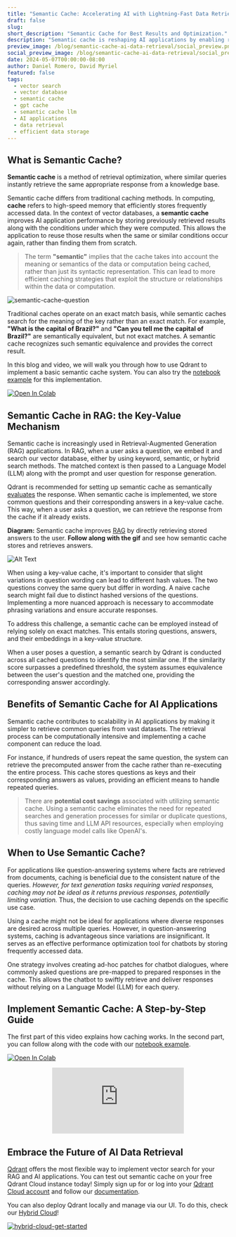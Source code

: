 ```yaml
---
title: "Semantic Cache: Accelerating AI with Lightning-Fast Data Retrieval"
draft: false
slug:  
short_description: "Semantic Cache for Best Results and Optimization."
description: "Semantic cache is reshaping AI applications by enabling rapid data retrieval. Discover how its implementation benefits your RAG setup." 
preview_image: /blog/semantic-cache-ai-data-retrieval/social_preview.png
social_preview_image: /blog/semantic-cache-ai-data-retrieval/social_preview.png
date: 2024-05-07T00:00:00-08:00
author: Daniel Romero, David Myriel
featured: false 
tags:
  - vector search
  - vector database
  - semantic cache
  - gpt cache
  - semantic cache llm
  - AI applications
  - data retrieval
  - efficient data storage
---
```

## What is Semantic Cache?

**Semantic cache** is a method of retrieval optimization, where similar queries instantly retrieve the same appropriate response from a knowledge base. 

Semantic cache differs from traditional caching methods. In computing, **cache** refers to high-speed memory that efficiently stores frequently accessed data. In the context of vector databases, a **semantic cache** improves AI application performance by storing previously retrieved results along with the conditions under which they were computed. This allows the application to reuse those results when the same or similar conditions occur again, rather than finding them from scratch.

> The term **"semantic"** implies that the cache takes into account the meaning or semantics of the data or computation being cached, rather than just its syntactic representation. This can lead to more efficient caching strategies that exploit the structure or relationships within the data or computation.

![semantic-cache-question](/blog/semantic-cache-ai-data-retrieval/semantic-cache-question.png)

Traditional caches operate on an exact match basis, while semantic caches search for the meaning of the key rather than an exact match. For example, **"What is the capital of Brazil?"** and **"Can you tell me the capital of Brazil?"** are semantically equivalent, but not exact matches. A semantic cache recognizes such semantic equivalence and provides the correct result. 

In this blog and video, we will walk you through how to use Qdrant to implement a basic semantic cache system. You can also try the [notebook example](https://github.com/infoslack/qdrant-example/blob/main/semantic-cache.ipynb) for this implementation.

[![Open In Colab](https://colab.research.google.com/assets/colab-badge.svg)](https://githubtocolab.com/infoslack/qdrant-example/blob/main/semantic-cache.ipynb)

## Semantic Cache in RAG: the Key-Value Mechanism

Semantic cache is increasingly used in Retrieval-Augmented Generation (RAG) applications. In RAG, when a user asks a question, we embed it and search our vector database, either by using keyword, semantic, or hybrid search methods. The matched context is then passed to a Language Model (LLM) along with the prompt and user question for response generation.

Qdrant is recommended for setting up semantic cache as semantically [evaluates](https://qdrant.tech/rag/rag-evaluation-guide/) the response. When semantic cache is implemented, we store common questions and their corresponding answers in a key-value cache. This way, when a user asks a question, we can retrieve the response from the cache if it already exists.

**Diagram:** Semantic cache improves [RAG](https://qdrant.tech/rag/rag-evaluation-guide/) by directly retrieving stored answers to the user. **Follow along with the gif** and see how semantic cache stores and retrieves answers.

![Alt Text](/blog/semantic-cache-ai-data-retrieval/semantic-cache.gif)

When using a key-value cache, it's important to consider that slight variations in question wording can lead to different hash values. The two questions convey the same query but differ in wording. A naive cache search might fail due to distinct hashed versions of the questions. Implementing a more nuanced approach is necessary to accommodate phrasing variations and ensure accurate responses.

To address this challenge, a semantic cache can be employed instead of relying solely on exact matches. This entails storing questions, answers, and their embeddings in a key-value structure. 

When a user poses a question, a semantic search by Qdrant is conducted across all cached questions to identify the most similar one. If the similarity score surpasses a predefined threshold, the system assumes equivalence between the user's question and the matched one, providing the corresponding answer accordingly.

## Benefits of Semantic Cache for AI Applications

Semantic cache contributes to scalability in AI applications by making it simpler to retrieve common queries from vast datasets. The retrieval process can be computationally intensive and implementing a cache component can reduce the load. 

For instance, if hundreds of users repeat the same question, the system can retrieve the precomputed answer from the cache rather than re-executing the entire process. This cache stores questions as keys and their corresponding answers as values, providing an efficient means to handle repeated queries. 

> There are **potential cost savings** associated with utilizing semantic cache. Using a semantic cache eliminates the need for repeated searches and generation processes for similar or duplicate questions, thus saving time and LLM API resources, especially when employing costly language model calls like OpenAI's.

## When to Use Semantic Cache?

For applications like question-answering systems where facts are retrieved from documents, caching is beneficial due to the consistent nature of the queries. *However, for text generation tasks requiring varied responses, caching may not be ideal as it returns previous responses, potentially limiting variation.* Thus, the decision to use caching depends on the specific use case.

Using a cache might not be ideal for applications where diverse responses are desired across multiple queries. However, in question-answering systems, caching is advantageous since variations are insignificant. It serves as an effective performance optimization tool for chatbots by storing frequently accessed data. 

One strategy involves creating ad-hoc patches for chatbot dialogues, where commonly asked questions are pre-mapped to prepared responses in the cache. This allows the chatbot to swiftly retrieve and deliver responses without relying on a Language Model (LLM) for each query.

## Implement Semantic Cache: A Step-by-Step Guide

The first part of this video explains how caching works. In the second part, you can follow along with the code with our [notebook example](https://github.com/infoslack/qdrant-example/blob/main/semantic-cache.ipynb).

[![Open In Colab](https://colab.research.google.com/assets/colab-badge.svg)](https://githubtocolab.com/infoslack/qdrant-example/blob/main/semantic-cache.ipynb)

<p align="center"><iframe src="https://www.youtube.com/embed/H53L_yHs9jE" title="YouTube video player" frameborder="0" allow="accelerometer; autoplay; clipboard-write; encrypted-media; gyroscope; picture-in-picture; web-share" allowfullscreen></iframe></p>

## Embrace the Future of AI Data Retrieval

[Qdrant](https://github.com/qdrant/qdrant) offers the most flexible way to implement vector search for your RAG and AI applications. You can test out semantic cache on your free Qdrant Cloud instance today! Simply sign up for or log into your [Qdrant Cloud account](https://cloud.qdrant.io/login) and follow our [documentation](/documentation/cloud/).

You can also deploy Qdrant locally and manage via our UI. To do this, check our [Hybrid Cloud](/blog/hybrid-cloud/)!

[![hybrid-cloud-get-started](/blog/hybrid-cloud-launch-partners/hybrid-cloud-get-started.png)](https://cloud.qdrant.io/login)

